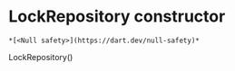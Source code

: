 


# LockRepository constructor




    *[<Null safety>](https://dart.dev/null-safety)*



LockRepository()












